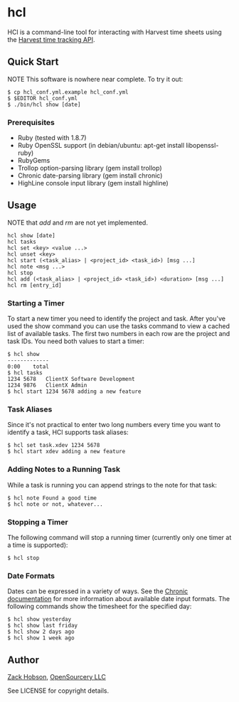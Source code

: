 # hcl

HCl is a command-line tool for interacting with Harvest time sheets using the
[Harvest time tracking API][htt].

[htt]: http://www.getharvest.com/api/time_tracking

## Quick Start

NOTE This software is nowhere near complete. To try it out:

    $ cp hcl_conf.yml.example hcl_conf.yml
    $ $EDITOR hcl_conf.yml
    $ ./bin/hcl show [date]

### Prerequisites

 * Ruby (tested with 1.8.7)
 * Ruby OpenSSL support (in debian/ubuntu: apt-get install libopenssl-ruby)
 * RubyGems
 * Trollop option-parsing library (gem install trollop)
 * Chronic date-parsing library (gem install chronic)
 * HighLine console input library (gem install highline)

## Usage

NOTE that *add* and *rm* are not yet implemented.

    hcl show [date]
    hcl tasks
    hcl set <key> <value ...>
    hcl unset <key>
    hcl start (<task_alias> | <project_id> <task_id>) [msg ...]
    hcl note <msg ...>
    hcl stop
    hcl add (<task_alias> | <project_id> <task_id>) <duration> [msg ...]
    hcl rm [entry_id]

### Starting a Timer

To start a new timer you need to identify the project and task. After you've
used the show command you can use the tasks command to view a cached list of
available tasks. The first two numbers in each row are the project and task
IDs. You need both values to start a timer:

    $ hcl show
    -------------
    0:00    total
    $ hcl tasks
    1234 5678   ClientX Software Development
    1234 9876   ClientX Admin
    $ hcl start 1234 5678 adding a new feature

### Task Aliases

Since it's not practical to enter two long numbers every time you want to
identify a task, HCl supports task aliases:

    $ hcl set task.xdev 1234 5678
    $ hcl start xdev adding a new feature

### Adding Notes to a Running Task

While a task is running you can append strings to the note for that task:

    $ hcl note Found a good time
    $ hcl note or not, whatever...

### Stopping a Timer

The following command will stop a running timer (currently only one timer at
a time is supported):

    $ hcl stop

### Date Formats

Dates can be expressed in a variety of ways. See the [Chronic documentation][cd]
for more information about available date input formats. The following
commands show the timesheet for the specified day:

    $ hcl show yesterday
    $ hcl show last friday
    $ hcl show 2 days ago
    $ hcl show 1 week ago

[cd]: http://chronic.rubyforge.org/

## Author

[Zack Hobson][zgh], [OpenSourcery LLC][os]

See LICENSE for copyright details.

[zgh]: mailto:zack@opensourcery.com
[os]: http://www.opensourcery.com/

